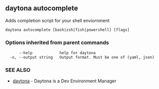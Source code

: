 ## daytona autocomplete

Adds completion script for your shell enviornment

```
daytona autocomplete [bash|zsh|fish|powershell] [flags]
```

### Options inherited from parent commands

```
      --help            help for daytona
  -o, --output string   Output format. Must be one of (yaml, json)
```

### SEE ALSO

* [daytona](daytona.md)	 - Daytona is a Dev Environment Manager

